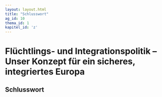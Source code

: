 ```yaml
---
layout: layout.html
title: "Schlusswort"
ag_id: 10
thema_id: 1
kapitel_id: 'z'
---
```


# Flüchtlings- und Integrationspolitik – Unser Konzept für ein sicheres, integriertes Europa

## Schlusswort

